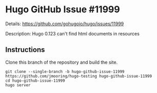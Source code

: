 # Hugo GitHub Issue #11999

Details: <https://github.com/gohugoio/hugo/issues/11999>

Description: Hugo 0.123 can't find html documents in resources

## Instructions

Clone this branch of the repository and build the site.

```text
git clone --single-branch -b hugo-github-issue-11999 https://github.com/jmooring/hugo-testing hugo-github-issue-11999
cd hugo-github-issue-11999
hugo server
```
